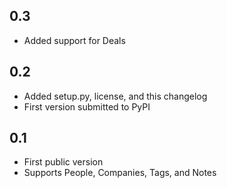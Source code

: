 0.3
---
* Added support for Deals


0.2
---
* Added setup.py, license, and this changelog
* First version submitted to PyPI

0.1
---
* First public version
* Supports People, Companies, Tags, and Notes